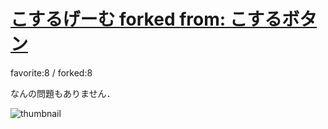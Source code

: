 # [こするげーむ forked from: こするボタン](http://fl.corge.net/c/mpJP)

favorite:8 / forked:8

なんの問題もありません．

![thumbnail](./thumbnail.jpg)
